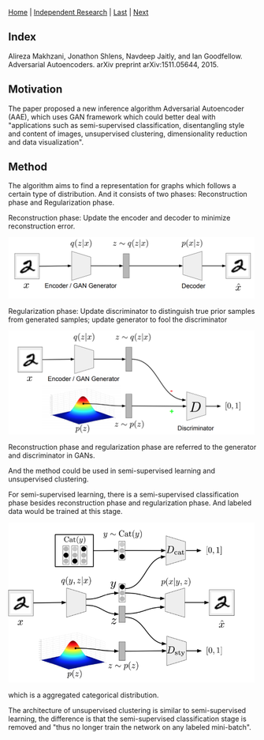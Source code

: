 [Home](https://clojia.github.io/) | [Independent Research](https://clojia.github.io/independent-research/) | [Last](https://clojia.github.io/independent-research/2018-09-IR-MT-Attention) | [Next](https://clojia.github.io/independent-research/2018-09-IR-Look-and-Think-Twice)

## Index
Alireza Makhzani, Jonathon Shlens, Navdeep Jaitly, and Ian Goodfellow. Adversarial Autoencoders. arXiv preprint arXiv:1511.05644, 2015.

## Motivation
The paper proposed a new inference algorithm Adversarial Autoencoder (AAE), which uses GAN framework which could better deal with "applications such as semi-supervised classification, disentangling style and content of images, unsupervised clustering, dimensionality reduction and data visualization".

## Method
The algorithm aims to find a representation for graphs which follows a certain type of distribution. And it consists of two phases: Reconstruction phase and Regularization phase.

Reconstruction phase: Update the encoder and decoder to minimize reconstruction error. 

<img src="images/reconstruction.png" width="500"> 

Regularization phase: Update discriminator to distinguish true prior samples
from generated samples; update generator to fool the discriminator

<img src="images/regularization.png" width="500"> 

Reconstruction phase and regularization phase are referred to the generator and discriminator in GANs. 

And the method could be used in semi-supervised learning and unsupervised clustering.

For semi-supervised learning, there is a semi-supervised classification phase besides reconstruction phase and regularization phase. And labeled data would be trained at this stage.

<img src="images/semi-supervised.png" width="500"> 

which is a aggregated categorical distribution. 

The architecture of unsupervised clustering is similar to semi-supervised learning, the difference is that the semi-supervised classification stage is removed and "thus no longer train the network on any labeled mini-batch".
